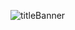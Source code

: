 ![titleBanner](https://github.com/Bouza1/Brikd/assets/97123953/f48cda54-c1bd-4462-b111-fa2d3d7a9b82)
